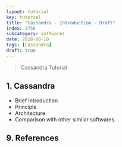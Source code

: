 ```yaml
---
layout: tutorial
key: tutorial
title: "Cassandra - Introduction - Draft"
index: 3756
subcategory: softwares
date: 2018-08-10
tags: [Cassandra]
draft: true
---
```


> Cassandra Tutorial

## 1. Cassandra
* Brief Introduction
* Principle
* Architecture
* Comparison with other similar softwares.


## 9. References
